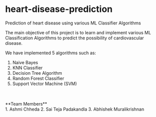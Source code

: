 # heart-disease-prediction
Prediction of heart disease using various ML Classifier Algorithms

The main objective of this project is to learn and implement various ML Classification Algorithms to predict the possibility of cardiovascular disease. <br/>

We have implemented 5 algorithms such as: <br/>
1. Naive Bayes
2. KNN Classifier
3. Decision Tree Algorithm
4. Random Forest Classifier
5. Support Vector Machine (SVM)

<br/>
<br/>
**Team Members** <br/>
1. Ashmi Chheda
2. Sai Teja Padakandla
3. Abhishek Muralikrishnan
